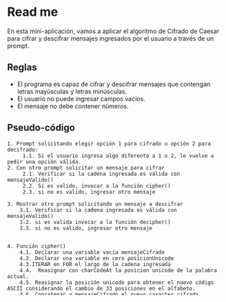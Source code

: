 
# Read me
En esta mini-aplicación, vamos a aplicar el algoritmo de Cifrado de Caesar para cifrar y descifrar mensajes ingresados por el usuario a través de un prompt.

## Reglas
* El programa es capaz de cifrar y descifrar mensajes que contengan letras mayúsculas y letras minúsculas.
* El usuario no puede ingresar campos vacíos.
* El mensaje no debe contener números.

## Pseudo-código

```
1. Prompt solicitando elegir opción 1 para cifrado u opción 2 para decifrado:
     1.1. Si el usuario ingresa algo diferente a 1 o 2, le vuelve a pedir una opción válida.
2. Con otro prompt solicitar un mensaje para cifrar
     2.1. Verificar si la cadena ingresada es válida con mensajeValido()
     2.2. Si es valido, invocar a la función cipher()
     2.3. si no es valido, ingresar otro mensaje
	
3. Mostrar otro prompt solicitando un mensaje a descifrar
    3.1. Verificar si la cadena ingresada es válida con mensajeValido()
	3.2. si es valida invocar a la función decipher()
    3.3. si no es valido, ingresar otro mensaje
  	

4. Función cipher()
    4.1. Declarar una variable vacia mensajeCifrado
    4.2. Declarar una variable en cero posicionUnicode
    4.3.ITERAR en FOR el largo de la cadena ingresada
    4.4.  Reasignar con charCodeAt la posicion unicode de la palabra actual.
    4.5. Reasignar la posición unicode para obtener el nuevo código ASCII considerando el cambio de 33 posiciones en el alfabeto.
    4.6. Concatenar a mensajeCifrado el nuevo caracter cifrado
    4.7. MOSTRAR con alert el valor mensajeCifrado

5. Función descipher()
    5.1 Declarar una variable vacia mensajeDescifrado
    5.2 Declarar una variable en cero posicionUnicode
    5.3 ITERAR en FOR el largo de la cadena ingresada
    5.4 Reasignar con charCodeAt la posicion unicode de la palabra actual.
    5.5 Reasignar la posición unicode para obtener el nuevo código ASCII considerando la reubicación de -7 posiciones.
    5.6 Concatenar a mensajeDescifrado el nuevo caracter desccifrado
    5.7 MOSTRAR con alert el valor mensajeDescifrado

6. Fin

 ![DiagramaCifradoCesar](DiagramaCifradoCesar.jpg)

````